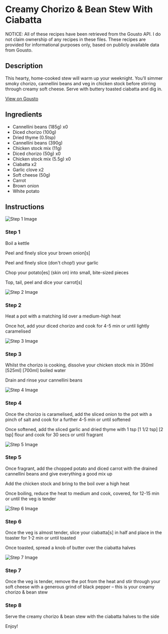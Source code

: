 # Creamy Chorizo & Bean Stew With Ciabatta

NOTICE: All of these recipes have been retrieved from the Gousto API. I do not claim ownership of any recipes in these files. These recipes are provided for informational purposes only, based on publicly available data from Gousto.

## Description

This hearty, home-cooked stew will warm up your weeknight. You’ll simmer smoky chorizo, cannellini beans and veg in chicken stock before stirring through creamy soft cheese. Serve with buttery toasted ciabatta and dig in.

[View on Gousto](https://www.gousto.co.uk/recipes/cookbook/creamy-chorizo-bean-stew-with-ciabatta)

## Ingredients

- Cannellini beans (185g) x0
- Diced chorizo (100g)
- Dried thyme (0.5tsp)
- Cannellini beans (390g)
- Chicken stock mix (11g)
- Diced chorizo (50g) x0
- Chicken stock mix (5.5g) x0
- Ciabatta x2
- Garlic clove x2
- Soft cheese (50g)
- Carrot
- Brown onion
- White potato

## Instructions

![Step 1 Image](https://production-media.gousto.co.uk/cms/recipe-step-image/step-1-1676043685471-x200.jpg)

### Step 1

Boil a kettle

Peel and finely slice your brown onion[s]

Peel and finely slice (don't chop!) your garlic

Chop your potato[es] (skin on) into small, bite-sized pieces

Top, tail, peel and dice your carrot[s]

![Step 2 Image](https://production-media.gousto.co.uk/cms/recipe-step-image/step-2-1676043689951-x200.jpg)

### Step 2

Heat a pot with a matching lid over a medium-high heat

Once hot, add your diced chorizo and cook for 4-5 min or until lightly caramelised

![Step 3 Image](https://production-media.gousto.co.uk/cms/recipe-step-image/step-3-1676043694204-x200.jpg)

### Step 3

Whilst the chorizo is cooking, dissolve your chicken stock mix in 350ml <span class="text-purple">[525ml]</span> <span class="text-danger">[700ml]</span> boiled water

Drain and rinse your cannellini beans

![Step 4 Image](https://production-media.gousto.co.uk/cms/recipe-step-image/step-4-1676043708313-x200.jpg)

### Step 4

Once the chorizo is caramelised, add the sliced onion to the pot with a pinch of salt and cook for a further 4-5 min or until softened

Once softened, add the sliced garlic and dried thyme with 1 tsp <span class="text-purple">[1 1/2 tsp]</span> <span class="text-danger">[2 tsp]</span> flour and cook for 30 secs or until fragrant

![Step 5 Image](https://production-media.gousto.co.uk/cms/recipe-step-image/step-5-1676043713707-x200.jpg)

### Step 5

Once fragrant, add the chopped potato and diced carrot with the drained cannellini beans and give everything a good mix up

Add the chicken stock and bring to the boil over a high heat

Once boiling, reduce the heat to medium and cook, covered, for 12-15 min or until the veg is tender

![Step 6 Image](https://production-media.gousto.co.uk/cms/recipe-step-image/step-6-1676043719279-x200.jpg)

### Step 6

Once the veg is almost tender, slice your ciabatta[s] in half and place in the toaster for 1-2 min or until toasted

Once toasted, spread a knob of butter over the ciabatta halves

![Step 7 Image](https://production-media.gousto.co.uk/cms/recipe-step-image/step-7-1676043726348-x200.jpg)

### Step 7

Once the veg is tender, remove the pot from the heat and stir through your soft cheese with a generous grind of black pepper – this is your creamy chorizo & bean stew

### Step 8

Serve the creamy chorizo & bean stew with the ciabatta halves to the side

Enjoy!

